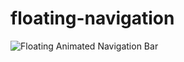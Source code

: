 # floating-navigation
![Floating Animated Navigation Bar](https://user-images.githubusercontent.com/40804626/124617851-e6954380-de94-11eb-896e-9e96d377e5be.png)
